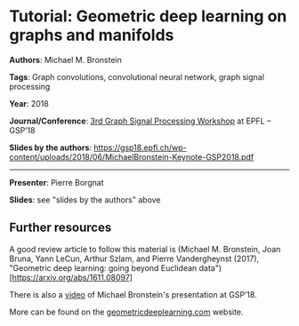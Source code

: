 # Tutorial: Geometric deep learning on graphs and manifolds

**Authors**: Michael M. Bronstein

**Tags**: Graph convolutions, convolutional neural network, graph signal processing

**Year**: 2018

**Journal/Conference**:  [3rd Graph Signal Processing Workshop](https://gsp18.epfl.ch/) at EPFL – GSP’18

**Slides by the authors**: https://gsp18.epfl.ch/wp-content/uploads/2018/06/MichaelBronstein-Keynote-GSP2018.pdf

---

**Presenter**: Pierre Borgnat

**Slides**: see "slides by the authors" above

## Further resources

A good review article to follow this material is (Michael M. Bronstein, Joan Bruna, Yann LeCun, Arthur Szlam, and Pierre Vandergheynst (2017), "Geometric deep learning: going beyond Euclidean data")[https://arxiv.org/abs/1611.08097]

There is also a [video](https://gsp18.epfl.ch/wp-content/uploads/2018/06/Bronstein.mp4) of Michael Bronstein's presentation at GSP’18.

More can be found on the [geometricdeeplearning.com](http://geometricdeeplearning.com/) website.
